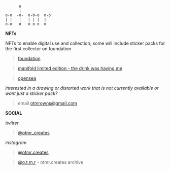 ```
      o            
      |            
o-o  -o-  o-O-o  o-o 
| |   |   | | |  |   
o-o   o   o o o  o 
```
**NFTs**

NFTs to enable digital use and collection, some will include sticker packs for the first collector on foundation

> [foundation](https://foundation.app/@_otmr_)

> [manifold limited edition - the drink was having me](https://app.manifold.xyz/c/otmr)

> [opensea](https://opensea.io/_otmr_?tab=created)

*interested in a drawing or distorted work that is not currently available or want just a sticker pack?*

> email otmrowns@gmail.com

**SOCIAL**

*twitter* 
> [@otmr_creates](https://twitter.com/otmr_creates)

*instagram* 
> [@otmr.creates](https://www.instagram.com/otmr.creates)

> [@o.t.m.r](https://www.instagram.com/o.t.m.r) - otmr.creates archive



